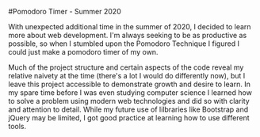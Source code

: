 #Pomodoro Timer - Summer 2020

With unexpected additional time in the summer of 2020, I decided to learn more about web development. I'm always seeking to be as productive as possible, so when I stumbled upon the Pomodoro Technique I figured I could just make a pomodoro timer of my own.

Much of the project structure and certain aspects of the code reveal my relative naivety at the time (there's a lot I would do differently now), but I leave this project accessible to demonstrate growth and desire to learn. In my spare time before I was even studying computer science I learned how to solve a problem using modern web technologies and did so with clarity and attention to detail. While my future use of lilbraries like Bootstrap and jQuery may be limited, I got good practice at learning how to use different tools.
